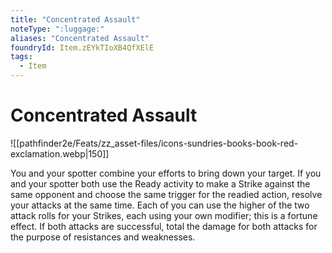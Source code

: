 ```yaml
---
title: "Concentrated Assault"
noteType: ":luggage:"
aliases: "Concentrated Assault"
foundryId: Item.zEYkTIoXB4QfXElE
tags:
  - Item
---
```


# Concentrated Assault
![[pathfinder2e/Feats/zz_asset-files/icons-sundries-books-book-red-exclamation.webp|150]]

You and your spotter combine your efforts to bring down your target. If you and your spotter both use the Ready activity to make a Strike against the same opponent and choose the same trigger for the readied action, resolve your attacks at the same time. Each of you can use the higher of the two attack rolls for your Strikes, each using your own modifier; this is a fortune effect. If both attacks are successful, total the damage for both attacks for the purpose of resistances and weaknesses.
